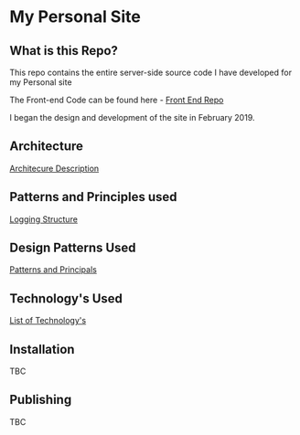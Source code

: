 # My Personal Site

## What is this Repo?

This repo contains the entire server-side source code I have developed for my Personal site

The Front-end Code can be found here - [Front End Repo](https://github.com/Jhanbury/PersonalSite.Web)

I began the design and development of the site in February 2019.

## Architecture

[Architecure Description](https://github.com/Jhanbury/PersonalSite/wiki/Site-Architecture)

## Patterns and Principles used

[Logging Structure](https://github.com/Jhanbury/PersonalSite/wiki/Logging-Structure)

## Design Patterns Used

[Patterns and Principals](https://github.com/Jhanbury/PersonalSite/wiki/Patterns-and-Principals)

## Technology's Used

[List of Technology's](https://github.com/Jhanbury/PersonalSite/wiki/Technology's-Used)


## Installation

TBC


##  Publishing 

TBC


